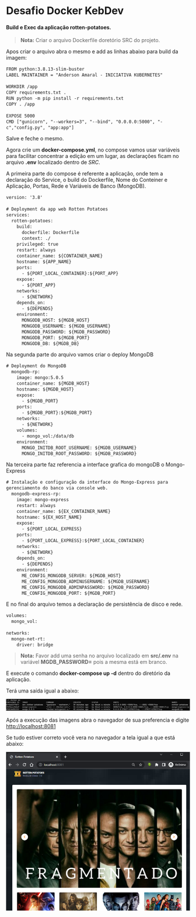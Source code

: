 # Desafio Docker KebDev

#### Build e Exec da aplicação rotten-potatoes.

> **Nota:** Criar o arquivo Dockerfile doretório SRC do projeto.

Apos criar o arquivo abra o mesmo e add as linhas abaixo para build da imagem:

```
FROM python:3.8.13-slim-buster
LABEL MAINTAINER = "Anderson Amaral - INICIATIVA KUBERNETES"

WORKDIR /app
COPY requirements.txt .
RUN python -m pip install -r requirements.txt
COPY . /app

EXPOSE 5000
CMD ["gunicorn", "--workers=3", "--bind", "0.0.0.0:5000", "-c","config.py", "app:app"]
```

Salve e feche o mesmo. 

Agora crie um **docker-compose.yml**, no compose vamos usar variáveis para facilitar concentrar a edição em um lugar, as declarações ficam no arquivo **.env** localizado dentro de *SRC*.

A primeira parte do compose é referente a aplicação, onde tem a declaração do Service, o build do Dockerfile, Nome do Conteiner e Aplicação, Portas, Rede e Variáveis de Banco (MongoDB).
```
version: '3.8'

# Deployment da app web Rotten Potatoes
services:
  rotten-potatoes:
    build:
      dockerfile: Dockerfile
      context: ./
    privileged: true
    restart: always
    container_name: ${CONTAINER_NAME}
    hostname: ${APP_NAME}
    ports:
      - ${PORT_LOCAL_CONTAINER}:${PORT_APP}
    expose:
      - ${PORT_APP}
    networks:
      - ${NETWORK}
    depends_on:
      - ${DEPENDS}
    environment:
      MONGODB_HOST: ${MGDB_HOST}
      MONGODB_USERNAME: ${MGDB_USERNAME}
      MONGODB_PASSWORD: ${MGDB_PASSWORD}
      MONGODB_PORT: ${MGDB_PORT}
      MONGODB_DB: ${MGDB_DB}
```
Na segunda parte do arquivo vamos criar o deploy MongoDB
```
# Deployment do MongoDB
  mongodb-rp:
    image: mongo:5.0.5
    container_name: ${MGDB_HOST}
    hostname: ${MGDB_HOST}
    expose:
      - ${MGDB_PORT}
    ports:
      - ${MGDB_PORT}:${MGDB_PORT}
    networks:
      - ${NETWORK}
    volumes:
      - mongo_vol:/data/db
    environment:
      MONGO_INITDB_ROOT_USERNAME: ${MGDB_USERNAME}
      MONGO_INITDB_ROOT_PASSWORD: ${MGDB_PASSWORD}
```
Na terceira parte faz referencia a interface grafica do mongoDB o Mongo-Express
```
# Instalação e configuração da interface do Mongo-Express para gerenciamento do banco via console web.
  mongodb-express-rp:
    image: mongo-express
    restart: always
    container_name: ${EX_CONTAINER_NAME}
    hostname: ${EX_HOST_NAME}
    expose:
      - ${PORT_LOCAL_EXPRESS}
    ports:
      - ${PORT_LOCAL_EXPRESS}:${PORT_LOCAL_CONTAINER}
    networks:
      - ${NETWORK}
    depends_on:
      - ${DEPENDS}
    environment:
      ME_CONFIG_MONGODB_SERVER: ${MGDB_HOST}
      ME_CONFIG_MONGODB_ADMINUSERNAME: ${MGDB_USERNAME}
      ME_CONFIG_MONGODB_ADMINPASSWORD: ${MGDB_PASSWORD}
      ME_CONFIG_MONGODB_PORT: ${MGDB_PORT}
```
E no final do arquivo temos a declaração de persistência de disco e rede.
```
volumes:
  mongo_vol:

networks:
  mongo-net-rt:
    driver: bridge
```
> **Nota:** Favor add uma senha no arquivo localizado em **src/.env** na variável **MGDB_PASSWORD=** pois a mesma está em branco.

E execute o comando **docker-compose up -d** dentro do diretório da aplicação.

Terá uma saída igual a abaixo:

![Diagrama](./imgs/contlist.png)

Após a execução das imagens abra o navegador de sua preferencia e digite <http://localhost:8081>

Se tudo estiver correto você vera no navegador a tela igual a que está abaixo:

![Diagrama](./imgs/ropot.png)
